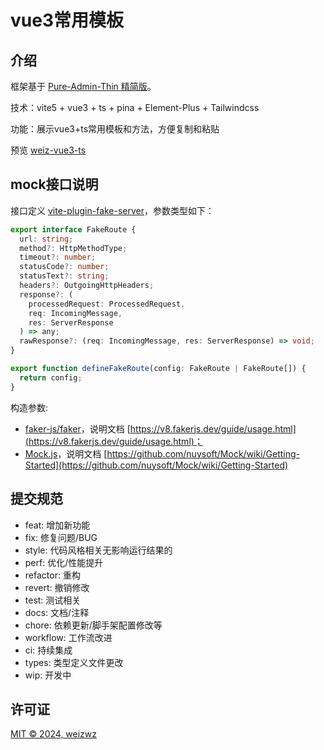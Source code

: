 <h1>vue3常用模板</h1>

## 介绍

框架基于 [Pure-Admin-Thin 精简版](https://pure-admin.github.io/pure-admin-doc/pages/introduction/)。

技术：vite5 + vue3 + ts + pina + Element-Plus + Tailwindcss

功能：展示vue3+ts常用模板和方法，方便复制和粘贴

预览 [weiz-vue3-ts](https://weizwz.com/weiz-vue3-ts/)

## mock接口说明

接口定义 [vite-plugin-fake-server](https://github.com/condorheroblog/vite-plugin-fake-server)，参数类型如下：

```ts
export interface FakeRoute {
  url: string;
  method?: HttpMethodType;
  timeout?: number;
  statusCode?: number;
  statusText?: string;
  headers?: OutgoingHttpHeaders;
  response?: (
    processedRequest: ProcessedRequest,
    req: IncomingMessage,
    res: ServerResponse
  ) => any;
  rawResponse?: (req: IncomingMessage, res: ServerResponse) => void;
}

export function defineFakeRoute(config: FakeRoute | FakeRoute[]) {
  return config;
}
```

构造参数:

- [faker-js/faker](https://github.com/faker-js/faker)，说明文档 [https://v8.fakerjs.dev/guide/usage.html](https://v8.fakerjs.dev/guide/usage.html)；
- [Mock.js](https://github.com/nuysoft/Mock)，说明文档 [https://github.com/nuysoft/Mock/wiki/Getting-Started](https://github.com/nuysoft/Mock/wiki/Getting-Started)

## 提交规范

- feat: 增加新功能
- fix: 修复问题/BUG
- style: 代码风格相关无影响运行结果的
- perf: 优化/性能提升
- refactor: 重构
- revert: 撤销修改
- test: 测试相关
- docs: 文档/注释
- chore: 依赖更新/脚手架配置修改等
- workflow: 工作流改进
- ci: 持续集成
- types: 类型定义文件更改
- wip: 开发中

## 许可证

[MIT © 2024, weizwz](./LICENSE)

